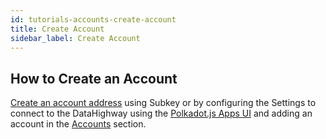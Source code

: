 ```yaml
---
id: tutorials-accounts-create-account
title: Create Account
sidebar_label: Create Account
---
```


## How to Create an Account

<a href="https://wiki.polkadot.network/docs/en/learn-accounts#obtaining-and-managing-an-address" target="_blank" class="pretty-link pretty-link-colored">Create an account address</a> using Subkey or by configuring the Settings to connect to the DataHighway using the <a href="https://polkadot.js.org/apps/#/settings" target="_blank" class="pretty-link pretty-link-colored">Polkadot.js Apps UI</a> and adding an account in the <a href="https://polkadot.js.org/apps/#/accounts" target="_blank" class="pretty-link pretty-link-colored">Accounts</a> section.
